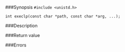 ###Synopsis
`#include <unistd.h>`

`int execlp(const char *path, const char *arg, ...);`

###Description

###Return value

###Errors
